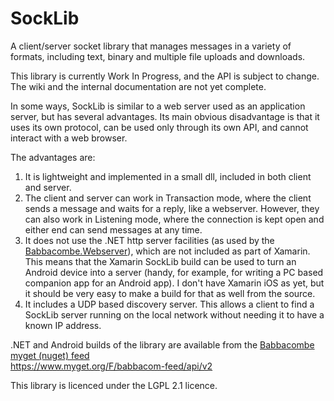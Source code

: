 # SockLib

A client/server socket library that manages messages in a variety of formats, including text, binary and multiple file uploads and downloads.

This library is currently Work In Progress, and the API is subject to change. The wiki and the internal documentation are not yet complete.

In some ways, SockLib is similar to a web server used as an application server, but has several advantages. Its main obvious disadvantage is that it uses its own protocol, can be used only through its own API, and cannot interact with a web browser.

The advantages are:

1. It is lightweight and implemented in a small dll, included in both client and server.
2. The client and server can work in Transaction mode, where the client sends a message and waits for a reply, like a webserver. However, they can also work in Listening mode, where the connection is kept open and either end can send messages at any time.
3. It does not use the .NET http server facilities (as used by the [Babbacombe.Webserver](https://github.com/trevorprinn/Babbacombe.Webserver)), which are not included as part of Xamarin. This means that the Xamarin SockLib build can be used to turn an Android device into a server (handy, for example, for writing a PC based companion app for an Android app). I don't have Xamarin iOS as yet, but it should be very easy to make a build for that as well from the source.
4. It includes a UDP based discovery server. This allows a client to find a SockLib server running on the local network without needing it to have a known IP address.  

.NET and Android builds of the library are available from the [Babbacombe myget (nuget) feed](https://www.myget.org/gallery/babbacom-feed)    
https://www.myget.org/F/babbacom-feed/api/v2

This library is licenced under the LGPL 2.1 licence.

